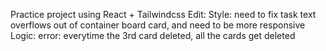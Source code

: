 Practice project using React + Tailwindcss
Edit: Style: need to fix task text overflows out of container board card, and need to be more responsive
      Logic: error: everytime the 3rd card deleted, all the cards get deleted
